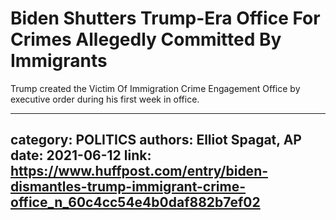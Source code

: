 # Biden Shutters Trump-Era Office For Crimes Allegedly Committed By Immigrants

Trump created the Victim Of Immigration Crime Engagement Office by executive order during his first week in office.

---
category: POLITICS
authors: Elliot Spagat, AP
date: 2021-06-12
link: https://www.huffpost.com/entry/biden-dismantles-trump-immigrant-crime-office_n_60c4cc54e4b0daf882b7ef02
---
